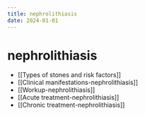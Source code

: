 ```yaml
---
title: nephrolithiasis
date: 2024-01-01
---
```


# nephrolithiasis

- [[Types of stones and risk factors]]
- [[Clinical manifestations-nephrolithiasis]]
- [[Workup-nephrolithiasis]]
- [[Acute treatment-nephrolithiasis]]
- [[Chronic treatment-nephrolithiasis]]
